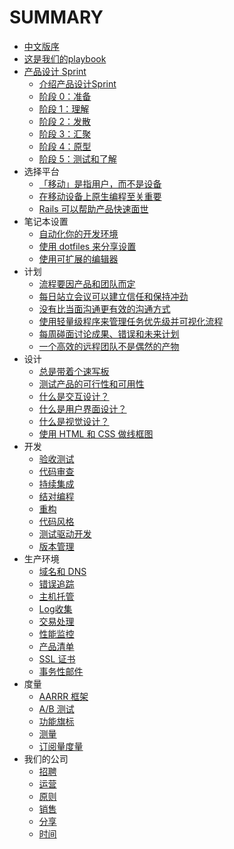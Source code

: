 # SUMMARY

* [中文版序](README.md)
* [这是我们的playbook](chapter-0-preface/README.md)
* [产品设计 Sprint](chapter-1-product-design-sprint/README.md)
  - [介绍产品设计Sprint](chapter-1-product-design-sprint/introduction.md)
  - [阶段 0：准备](chapter-1-product-design-sprint/phase-0-prepare.md)
  - [阶段 1：理解](chapter-1-product-design-sprint/phase-1-understand.md)
  - [阶段 2：发散](chapter-1-product-design-sprint/phase-2-diverge.md)
  - [阶段 3：汇聚](chapter-1-product-design-sprint/phase-3-converge.md)
  - [阶段 4：原型](chapter-1-product-design-sprint/phase-4-prototype.md)
  - [阶段 5：测试和了解](chapter-1-product-design-sprint/phase-5-test-and-learn.md)
* 选择平台
  - [「移动」是指用户，而不是设备](chapter-2-choose-platforms/mobile-refers-to-the-user-not-the-device.md)
  - [在移动设备上原生编程至关重要](chapter-2-choose-platforms/native-matters-on-mobile-devices.md)
  - [Rails 可以帮助产品快速面世](chapter-2-choose-platforms/rails-gets-web-products-to-market-quickly.md)
* 笔记本设置
  - [自动化你的开发环境](chapter-3-laptop-setup/automate-your-development-environment.md)
  - [使用 dotfiles 来分享设置](chapter-3-laptop-setup/share-configuration-with-dotfiles.md)
  - [使用可扩展的编辑器](chapter-3-laptop-setup/use-an-extensible-editor.md)
* 计划
  - [流程要因产品和团队而定](chapter-4-planning/adapt-process-to-the-products-needs.md)
  - [每日站立会议可以建立信任和保持冲劲](chapter-4-planning/daily-standups-build-trust.md)
  - [没有比当面沟通更有效的沟通方式](chapter-4-planning/in-person-communication.md)
  - [使用轻量级程序来管理任务优先级并可视化流程](chapter-4-planning/manage-priorities-with-a-lightweight-process.md)
  - [每周碰面讨论成果、错误和未来计划](chapter-4-planning/meet-weekly-to-discuss-successes-failures-and-plans.md)
  - [一个高效的远程团队不是偶然的产物](chapter-4-planning/working-remotely.md)
* 设计
  - [总是带着个速写板](chapter-5-designing/always-carry-a-sketchbook.md)
  - [测试产品的可行性和可用性](chapter-5-designing/test-product-viability-and-usability.md)
  - [什么是交互设计？](chapter-5-designing/what-is-interaction-design.md)
  - [什么是用户界面设计？](chapter-5-designing/what-is-user-interface-design.md)
  - [什么是视觉设计？](chapter-5-designing/what-is-visual-design.md)
  - [使用 HTML 和 CSS 做线框图](chapter-5-designing/wireframing-in-html-and-css.md)
* 开发
  - [验收测试](chapter-6-developing/acceptance-tests.md)
  - [代码审查](chapter-6-developing/code-reviews.md)
  - [持续集成](chapter-6-developing/continuous-integration.md)
  - [结对编程](chapter-6-developing/pair-programming.md)
  - [重构](chapter-6-developing/refactoring.md)
  - [代码风格](chapter-6-developing/style-guide.md)
  - [测试驱动开发](chapter-6-developing/test-driven-development.md)
  - [版本管理](chapter-6-developing/version-control.md)
* 生产环境
  - [域名和 DNS](chapter-7-production/domain-names-and-dns.md)
  - [错误追踪](chapter-7-production/error-tracking.md)
  - [主机托管](chapter-7-production/hosting.md)
  - [Log收集](chapter-7-production/log-collection.md)
  - [交易处理](chapter-7-production/payment-processing.md)
  - [性能监控](chapter-7-production/performance-monitoring.md)
  - [产品清单](chapter-7-production/production-checklist.md)
  - [SSL 证书](chapter-7-production/ssl-certificates.md)
  - [事务性邮件](chapter-7-production/transactional-email.md)
* 度量
  - [AARRR 框架](chapter-8-measuring/aarrr.md)
  - [A/B 测试](chapter-8-measuring/ab-testing.md)
  - [功能旗标](chapter-8-measuring/feature-flags.md)
  - [测量](chapter-8-measuring/instrumentation.md)
  - [订阅量度量](chapter-8-measuring/subscription-metrics.md)
* 我们的公司
  - [招聘](chapter-9-our-company/hiring.md)
  - [运营](chapter-9-our-company/operations.md)
  - [原则](chapter-9-our-company/principles.md)
  - [销售](chapter-9-our-company/sales.md)
  - [分享](chapter-9-our-company/sharing.md)
  - [时间](chapter-9-our-company/time.md)
